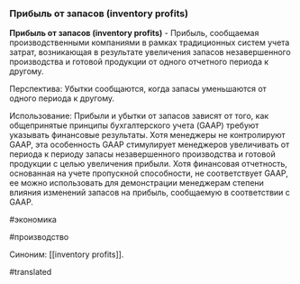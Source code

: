 ### Прибыль от запасов (inventory profits)

**Прибыль от запасов (inventory profits)** - Прибыль, сообщаемая производственными компаниями в рамках традиционных систем учета затрат, возникающая в результате увеличения запасов незавершенного производства и готовой продукции от одного отчетного периода к другому.

Перспектива: Убытки сообщаются, когда запасы уменьшаются от одного периода к другому.

Использование: Прибыли и убытки от запасов зависят от того, как общепринятые принципы бухгалтерского учета (GAAP) требуют указывать финансовые результаты. Хотя менеджеры не контролируют GAAP, эта особенность GAAP стимулирует менеджеров увеличивать от периода к периоду запасы незавершенного производства и готовой продукции с целью увеличения прибыли. Хотя финансовая отчетность, основанная на учете пропускной способности, не соответствует GAAP, ее можно использовать для демонстрации менеджерам степени влияния изменений запасов на прибыль, сообщаемую в соответствии с GAAP.

#экономика

#производство

Синоним: [[inventory profits]].

#translated
